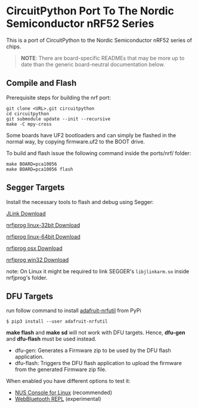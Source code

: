 # CircuitPython Port To The Nordic Semiconductor nRF52 Series

This is a port of CircuitPython to the Nordic Semiconductor nRF52 series of chips.

> **NOTE**: There are board-specific READMEs that may be more up to date than the
  generic board-neutral documentation below.

## Compile and Flash

Prerequisite steps for building the nrf port:

    git clone <URL>.git circuitpython
    cd circuitpython
    git submodule update --init --recursive
    make -C mpy-cross

Some boards have UF2 bootloaders and can simply be flashed in the normal way, by copying
firmware.uf2 to the BOOT drive.

To build and flash issue the following command inside the ports/nrf/ folder:

	make BOARD=pca10056
	make BOARD=pca10056 flash

## Segger Targets

Install the necessary tools to flash and debug using Segger:

[JLink Download](https://www.segger.com/downloads/jlink#)

[nrfjprog linux-32bit Download](https://www.nordicsemi.com/eng/nordic/download_resource/52615/16/95882111/97746)

[nrfjprog linux-64bit Download](https://www.nordicsemi.com/eng/nordic/download_resource/51386/21/77886419/94917)

[nrfjprog osx Download](https://www.nordicsemi.com/eng/nordic/download_resource/53402/12/97293750/99977)

[nrfjprog win32 Download](https://www.nordicsemi.com/eng/nordic/download_resource/33444/40/22191727/53210)

note: On Linux it might be required to link SEGGER's `libjlinkarm.so` inside nrfjprog's folder.

## DFU Targets

run follow command to install [adafruit-nrfutil](https://github.com/adafruit/Adafruit_nRF52_nrfutil) from PyPi

    $ pip3 install --user adafruit-nrfutil

**make flash** and **make sd** will not work with DFU targets. Hence, **dfu-gen** and **dfu-flash** must be used instead.
* dfu-gen: Generates a Firmware zip to be used by the DFU flash application.
* dfu-flash: Triggers the DFU flash application to upload the firmware from the generated Firmware zip file.


When enabled you have different options to test it:
* [NUS Console for Linux](https://github.com/tralamazza/nus_console) (recommended)
* [WebBluetooth REPL](https://glennrub.github.io/webbluetooth/micropython/repl/) (experimental)
